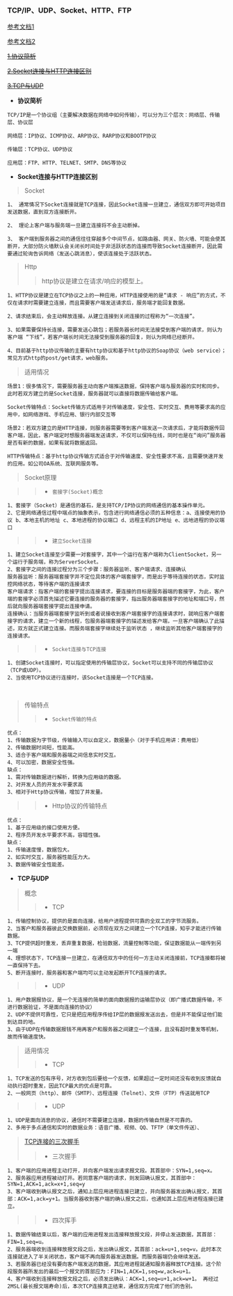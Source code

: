 ### TCP/IP、UDP、Socket、HTTP、FTP
[参考文档1](https://blog.csdn.net/tiancheng1016/article/details/52582988)

[参考文档2](https://blog.csdn.net/hai_chao/article/details/79626161)

~~[1.协议简析](#协议简析)~~

~~[2.Socket连接与HTTP连接区别](#Socket连接与HTTP连接区别)~~

~~[3.TCP与UDP](#TCP与UDP)~~

- **协议简析**

```
TCP/IP是一个协议组（主要解决数据在网络中如何传输），可以分为三个层次：网络层、传输层、协议层
```
```
网络层：IP协议、ICMP协议、ARP协议、RARP协议和BOOTP协议

传输层：TCP协议、UDP协议

应用层：FTP、HTTP、TELNET、SMTP、DNS等协议
```
- **Socket连接与HTTP连接区别**

>Socket

```
1、 通常情况下Socket连接就是TCP连接，因此Socket连接一旦建立，通信双方即可开始项目发送数据，直到双方连接断开。

2、 理论上客户端与服务端一旦建立连接将不会主动断掉。

3、 客户端到服务器之间的通信往往穿越多个中间节点，如路由器、网关、防火墙、可能会使其断开，大部分防火墙默认会关闭长时间处于非活跃状态的连接而导致Socket连接断开，因此需要通过轮询告诉网络（发送心跳消息），使该连接处于活跃状态。
```
>Http
>>http协议是建立在请求/响应的模型上。

```
1、HTTP协议是建立在TCP协议之上的一种应用，HTTP连接使用的是“请求 - 响应”的方式，不仅在请求时需要建立连接，而且需要客户端发送请求后，服务端才能回复数据。

2、请求结束后，会主动释放连接。从建立连接到关闭连接的过程称为“一次连接”。

3、如果需要保持长连接，需要发送心跳包；若服务器长时间无法接受到客户端的请求，则认为客户端 “下线”，若客户端长时间无法接受到服务器的回复，则认为网络已经断开。

4、目前基于http协议传输的主要有http协议和基于http协议的Soap协议（web service）；常见方式http的post/get请求，web服务。
```
>适用情况

```
场景1：很多情况下，需要服务器主动向客户端推送数据，保持客户端与服务器的实时和同步。此时若双方建立的是Socket连接，服务器就可以直接将数据传输给客户端。

Socket传输特点：Socket传输方式适用于对传输速度，安全性、实时交互、费用等要求高的应用中，如网络游戏、手机应用、银行内部交互等

场景2：若双方建立的是HTTP连接，则服务器需要等到客户端发送一次请求后，才能将数据传回客户端，因此，客户端定时想服务器端发送请求，不仅可以保持在线，同时也是在“询问”服务器是否有新的数据，如果有就将数据返回。

HTTP传输特点：基于http协议传输方式适合于对传输速度、安全性要求不高，且需要快速开发的应用。如公司OA系统、互联网服务等。

```
>Socket原理

>>- `套接字(Socket)概念`
```
1、套接字（Socket）是通信的基石，是支持TCP/IP协议的网络通信的基本操作单元。
2、它是网络通信过程中端点的抽象表示，包含进行网络通信必须的五种信息：a、连接使用的协议 b、本地主机的地址 c、本地进程的协议端口 d、远程主机的IP地址 e、远地进程的协议端口
```
>>- `建立Socket连接`
```
1、建立Socket连接至少需要一对套接字，其中一个运行在客户端称为ClientSocket，另一个运行于服务端，称为ServerSocket。
2、套接字之间的连接过程分为三个步骤：服务器监听、客户端请求、连接确认
服务器监听：服务器端套接字并不定位具体的客户端套接字，而是出于等待连接的状态，实时监控网络状态，等待客户端的连接请求
客户端请求：指客户端的套接字提出连接请求，要连接的目标是服务器端的套接字，为此，客户端的套接字必须首先描述它要连接的服务器的套接字，指出服务器端套接字的地址和端口号，然后就向服务器端套接字提出连接申请。
连接确认：当服务器端套接字监听到或者说接收到客户端套接字的连接请求时，就响应客户端套接字的请求，建立一个新的线程，包服务器端套接字的描述发给客户端，一旦客户端确认了此描述，双方就正式建立连接。而服务端套接字继续处于监听状态 ，继续监听其他客户端套接字的连接请求。
```
>>- `Socket连接与TCP连接`
```
1、创建Socket连接时，可以指定使用的传输层协议，Socket可以支持不同的传输层协议（TCP或UDP）。
2、当使用TCP协议进行连接时，该Socket连接是一个TCP连接。
```

<br/>

> 传输特点
>>- `Socket传输的特点`
```
优点：
1、传输数据为字节级，传输输入可以自定义，数据量小（对于手机应用讲：费用低）
2、传输数据时间短，性能高。
3、适合于客户端和服务器端之间信息实时交互。
4、可以加密，数据安全性强。
缺点：
1、需对传输数据进行解析，转换为应用级的数据。
2、对开发人员的开发水平要求高
3、相对于Http协议传输，增加了并发量。
```
>>- Http协议的传输特点
```
优点：
1、基于应用级的接口使用方便。
2、程序员开发水平要求不高，容错性强。
缺点：
1、传输速度慢，数据包大。
2、如实时交互，服务器性能压力大。
3、数据传输安全性能差。
```

- **TCP与UDP**

> 概念
>>- TCP
```
1、传输控制协议，提供的是面向连接，给用户进程提供可靠的全双工的字节流服务。
2、当客户和服务器彼此交换数据前，必须现在双方之间建立一个TCP连接，知乎才能进行传输数据。
3、TCP提供超时重发，丢弃重复数据，检验数据，流量控制等功能，保证数据能从一端传到另一端
4、理想状态下，TCP连接一旦建立，在通信双方中的任何一方主动关闭连接前，TCP连接都将被一直保持下去。
5、断开连接时，服务器和客户端均可以主动发起断开TCP连接的请求。
```
>>- UDP
```
1、用户数据报协议，是一个无连接的简单的面向数据报的运输层协议（即广播式数据传输，不进行数据验证，不是面向连接的协议）
2、UDP不提供可靠性，它只是把应用程序传给IP层的数据报发送出去，但是并不能保证他们能到达目的地。
3、由于UDP在传输数据报钱不用再客户和服务器之间建立一个连接，且没有超时重发等机制，故而传输速度快。
```

> 适用情况
>>- TCP
```
1、TCP发送的包有序号，对方收到包后要给一个反馈，如果超过一定时间还没有收到反馈就自动执行超时重发，因此TCP最大的优点是可靠。
2、一般网页（http）、邮件（SMTP）、远程连接（Telnet）、文件（FTP）传送就用TCP
```
>>- UDP
```
1、UDP是面向消息的协议，通信时不需要建立连接，数据的传输自然是不可靠的。
2、多用于多点通信和实时的数据业务：语音广播、视频、QQ、TFTP（单文件传送）、
```

> [TCP连接的三次握手](https://www.cnblogs.com/zhuwq585/p/6138775.html)
>>- 三次握手
```
1、客户端的应用进程主动打开，并向客户端发出请求报文段。其首部中：SYN=1,seq=x。
2、服务器应用进程被动打开。若同意客户端的请求，则发回确认报文，其首部中：SYN=1,ACK=1,ack=x+1,seq=y
3、客户端收到确认报文之后，通知上层应用进程连接已建立，并向服务器发出确认报文，其首部：ACK=1,ack=y+1。当服务器收到客户端的确认报文之后，也通知其上层应用进程连接已建立。
```
>>- 四次挥手
```
1、数据传输结束以后，客户端的应用进程发出连接释放报文段，并停止发送数据，其首部：FIN=1,seq=u。
2、服务器端收到连接释放报文段之后，发出确认报文，其首部：ack=u+1,seq=v。此时本次连接就进入了半关闭状态，客户端不再向服务器发送数据。而服务器端仍会继续发送。
3、若服务器已经没有要向客户端发送的数据，其应用进程就通知服务器释放TCP连接。这个阶段服务器所发出的最后一个报文的首部应为：FIN=1,ACK=1,seq=w,ack=u+1。
4、客户端收到连接释放报文段之后，必须发出确认：ACK=1,seq=u+1,ack=w+1。 再经过2MSL(最长报文端寿命)后，本次TCP连接真正结束，通信双方完成了他们的告别。
```
